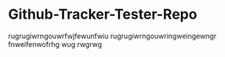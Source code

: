 # Github-Tracker-Tester-Repo
rugrugiwrngouwrfwjfewunfwiu
rugrugiwrngouwringweingewngr
fnweifenwofrhg wug
rwgrwg